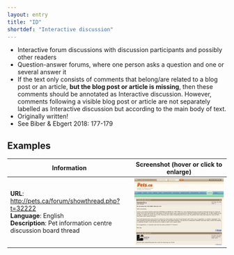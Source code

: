 ```yaml
---
layout: entry
title: "ID"
shortdef: "Interactive discussion"
---
```


- Interactive forum discussions with discussion participants and possibly other readers
- Question-answer forums, where one person asks a question and one or several answer it
- If the text only consists of comments that belong/are related to a blog post or an article, **but the blog post or article is missing**, then these comments should be annotated as Interactive discussion. However, comments following a visible blog post or article are not separately labelled as Interactive discussion but according to the main body of text.
- Originally written!
- See Biber & Ebgert 2018: 177-179

<!-- details -->

## Examples

<!-- START GENERATED SCREENSHOT GALLERY -->
<!--     NOTE: this screenshot gallery is automatically generated.       -->
<!--     Please avoid modifying it manually: any changes will be         -->
<!--     overwritten the next time the generation script is run.         -->
<table class="website-examples">
  <thead>
    <tr>
      <th class="website-examples-col-1">Information</th>
      <th class="website-examples-col-2">Screenshot (hover or click to enlarge)</th>
    </tr>
  </thead>
  <tbody>
    <tr>
      <td>
        <div class="img-url"><b>URL</b>: <a href="http://pets.ca/forum/showthread.php?t=32222">http://pets.ca/forum/showthread.php?t=32222</a></div>
        <div class="img-info"><b>Language</b>: English</div>
        <div class="img-info"><b>Description</b>: Pet information centre discussion board thread</div>
      </td>
      <td><a href="../static/screenshots/ID/pets.ca_forum_showthread.php_t_32222--2048x1536.png"><img class="thumbnail" src="../static/screenshots/ID/pets.ca_forum_showthread.php_t_32222--2048x1536.png" alt="screenshot of pets.ca_forum_showthread.php_t_32222--2048x1536"></a></td>
    </tr>
  </tbody>
</table>
<!-- END GENERATED SCREENSHOT GALLERY -->
